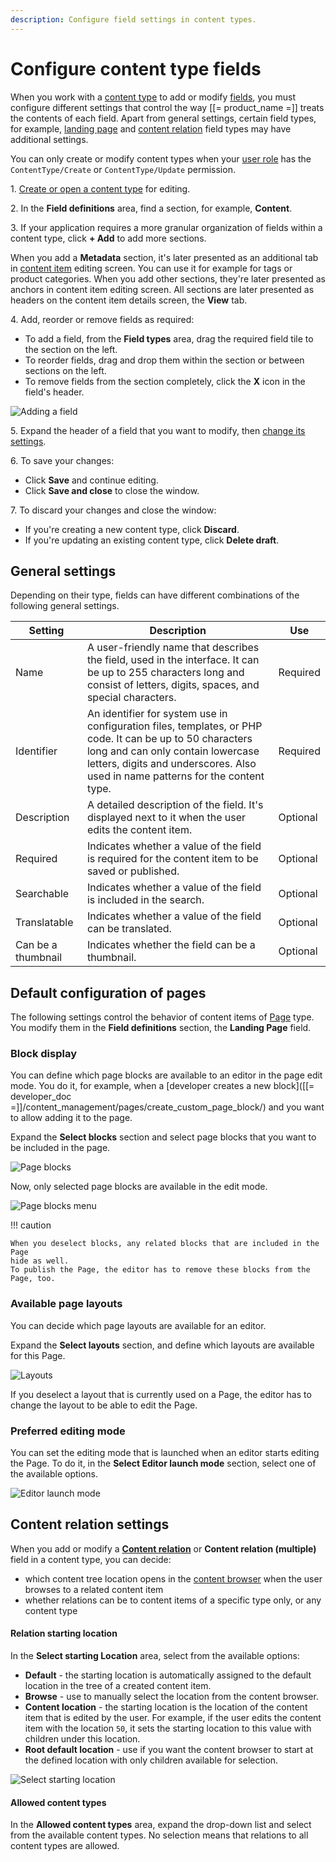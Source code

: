 ```yaml
---
description: Configure field settings in content types.
---
```


# Configure content type fields

When you work with a [content type](content_model.md#content-types) to add or modify [fields](content_model.md#fields-and-field-types),
you must configure different settings that control the way [[= product_name =]]
treats the contents of each field. Apart from general settings, certain field types, for example, [landing page](#default-configuration-of-pages) and [content relation](#content-relation-settings) field types may have additional settings.

You can only create or modify content types when your [user role](../permission_management/work_with_permissions.md) has the `ContentType/Create` or `ContentType/Update` permission.

1\. [Create or open a content type](create_edit_content_types.md) for editing.

2\. In the **Field definitions** area, find a section, for example, **Content**.

3\. If your application requires a more granular organization of fields within a content type, click **+ Add** to add more sections.

When you add a **Metadata** section, it's later presented as an additional tab in [content item](content_items.md) editing screen.
You can use it for example for tags or product categories.
When you add other sections, they're later presented as anchors in content item editing screen.
All sections are later presented as headers on the content item details screen, the **View** tab.

4\. Add, reorder or remove fields as required:

- To add a field, from the **Field types** area, drag the required field tile to the section on the left.
- To reorder fields, drag and drop them within the section or between sections on the left.
- To remove fields from the section completely, click the **X** icon in the field's header.

![Adding a field](img/add_field.png "Adding a field")

5\. Expand the header of a field that you want to modify, then [change its settings](#general-settings).

6\. To save your changes:

- Click **Save** and continue editing.
- Click **Save and close** to close the window.

7\. To discard your changes and close the window:

- If you're creating a new content type, click **Discard**.
- If you're updating an existing content type, click **Delete draft**.

## General settings

Depending on their type, fields can have different combinations of the following general settings.

|Setting|Description|Use|
--------|-----------|---|
|Name|A user-friendly name that describes the field, used in the interface. It can be up to 255 characters long and consist of letters, digits, spaces, and special characters.|Required|
|Identifier|An identifier for system use in configuration files, templates, or PHP code. It can be up to 50 characters long and can only contain lowercase letters, digits and underscores. Also used in name patterns for the content type.|Required|
|Description|A detailed description of the field. It's displayed next to it when the user edits the content item.|Optional|
|Required|Indicates whether a value of the field is required for the content item to be saved or published.|Optional|
|Searchable|Indicates whether a value of the field is included in the search.|Optional|
|Translatable|Indicates whether a value of the field can be translated.|Optional|
|Can be a thumbnail|Indicates whether the field can be a thumbnail.|Optional|

## Default configuration of pages

The following settings control the behavior of content items of [Page](../content_management/create_edit_pages.md) type.
You modify them in the **Field definitions** section, the **Landing Page** field.

### Block display

You can define which page blocks are available to an editor in the page edit mode.
You do it, for example, when a [developer creates a new block]([[= developer_doc =]]/content_management/pages/create_custom_page_block/) and you want to allow adding it to the page.

Expand the **Select blocks** section and select page blocks that you want to be included in the page.

![Page blocks](img/select_page_blocks.png "Select page blocks")

Now, only selected page blocks are available in the edit mode.

![Page blocks menu](img/page_blocks_toolbar_selected_blocks.png "Page blocks menu")

!!! caution

    When you deselect blocks, any related blocks that are included in the Page
    hide as well.
    To publish the Page, the editor has to remove these blocks from the Page, too.

### Available page layouts

You can decide which page layouts are available for an editor.

Expand the **Select layouts** section, and define which layouts are available for this Page.

![Layouts](img/select_layouts.png "Layouts")

If you deselect a layout that is currently used on a Page, the editor has to change the layout to be able to edit the Page.

### Preferred editing mode

You can set the editing mode that is launched when an editor starts editing the Page.
To do it, in the **Select Editor launch mode** section, select one of the available options.

![Editor launch mode](img/select_editor_mode.png "Select Editor launch mode")

## Content relation settings

When you add or modify a **[Content relation](create_edit_content_items.md#relation_field)** or **Content relation (multiple)**
field in a content type, you can decide:

- which content tree location opens in the
[content browser](content_model.md#content-browser) when the user browses to a related content item
- whether relations can be to content items of a specific type only, or any content type

#### Relation starting location

In the **Select starting Location** area, select from the available options:

- **Default** - the starting location is automatically assigned to the default location in the tree of a created content item.
- **Browse** - use to manually select the location from the content browser.
- **Content location** - the starting location is the location of the content item that is edited by the user. For example, if the user edits the content item with the location `50`, it sets the starting location to this value with children under this location.
- **Root default location** - use if you want the content browser to start at the defined location with only children available for selection.

![Select starting location](img/select_start_location.png "Selecting a starting location")

#### Allowed content types

In the **Allowed content types** area, expand the drop-down list and select from the available content types.
No selection means that relations to all content types are allowed.
